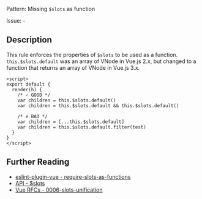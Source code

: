 Pattern: Missing `$slots` as function

Issue: -

## Description

This rule enforces the properties of `$slots` to be used as a function.  
`this.$slots.default` was an array of VNode in Vue.js 2.x, but changed to a function that returns an array of VNode in Vue.js 3.x.

<eslint-code-block :rules="{'vue/require-slots-as-functions': ['error']}">

```vue
<script>
export default {
  render(h) {
    /* ✓ GOOD */
    var children = this.$slots.default()
    var children = this.$slots.default && this.$slots.default()

    /* ✗ BAD */
    var children = [...this.$slots.default]
    var children = this.$slots.default.filter(test)
  }
}
</script>
```

</eslint-code-block>

## Further Reading

* [eslint-plugin-vue - require-slots-as-functions](https://eslint.vuejs.org/rules/require-slots-as-functions.html)
* [API - $slots](https://v3.vuejs.org/api/instance-properties.html#slots)
* [Vue RFCs - 0006-slots-unification](https://github.com/vuejs/rfcs/blob/master/active-rfcs/0006-slots-unification.md)
